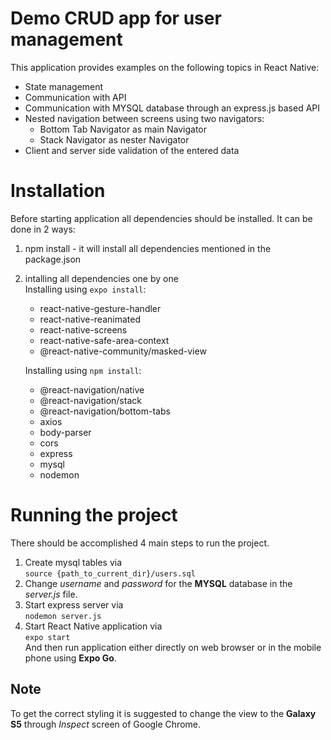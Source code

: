 # Demo CRUD app for user management   
This application provides examples on the following topics in React Native:  
 * State management
 * Communication with API
 * Communication with MYSQL database through an express.js based API
* Nested navigation between screens using two navigators:
    * Bottom Tab Navigator as main Navigator
    * Stack Navigator as nester Navigator
* Client and server side validation of the entered data

# Installation  
Before starting application all dependencies should be installed. It can be done in 2 ways:  
 1. npm install  - it will install all dependencies mentioned in the package.json
 2. intalling all dependencies one by one  
    Installing using  ``` expo install ```:
    * react-native-gesture-handler 
    * react-native-reanimated
    * react-native-screens
    * react-native-safe-area-context
    * @react-native-community/masked-view
   
    Installing using ``` npm install ```:
    * @react-navigation/native
    * @react-navigation/stack
    * @react-navigation/bottom-tabs
    * axios
    * body-parser
    * cors
    * express
    * mysql 
    * nodemon

# Running the project
There should be accomplished 4 main steps to run the project.  
1. Create mysql tables via  
    ``` source {path_to_current_dir}/users.sql ```  
2. Change _username_ and _password_ for the **MYSQL** database in the _server.js_ file.  
3. Start express server via  
    ``` nodemon server.js ```
4. Start React Native application via  
    ``` expo start ```  
    And then run application either directly on web browser or in the mobile phone using **Expo Go**.

## Note 
To get the correct styling it is suggested to change the view to the **Galaxy S5** through _Inspect_ screen of Google Chrome. 

